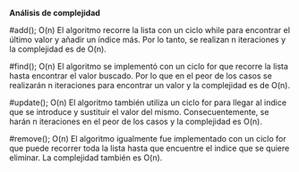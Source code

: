 **Análisis de complejidad**

#add(); O(n)
El algoritmo recorre la lista con un ciclo while para encontrar el último valor y añadir un índice más. Por lo tanto, se realizan n iteraciones y la complejidad es de O(n).

#find(); O(n)
El algoritmo se implementó con un ciclo for que recorre la lista hasta encontrar el valor buscado. Por lo que en el peor de los casos se realizarán n iteraciones para encontrar un valor y la complejidad es de O(n).

#update(); O(n)
El algoritmo también utiliza un ciclo for para llegar al indice que se introduce y sustituir el valor del mismo. Consecuentemente, se harán n iteraciones en el peor de los casos y la complejidad es O(n).

#remove(); O(n)
El algoritmo igualmente fue implementado con un ciclo for que puede recorrer toda la lista hasta que encuentre el indice que se quiere eliminar. La complejidad también es O(n).

